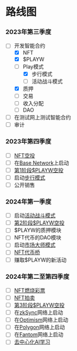 # 路线图

### 2023年第三季度

* [ ] 开发智能合约
  * [x] NFT
  * [x] $PLAYW
  * [ ] Play模式
    * [x] 步行模式
    * [ ] 活动战斗模式
  * [x] 质押
  * [ ] 交易
  * [ ] 收入分配
  * [ ] DAO
* [ ] 在测试网上测试智能合约
* [ ] 审计

### 2023年第四季度

* [ ] [NFT空投](../nft-token/overview/airdrop.md)
* [ ] 在[Base Network](https://base.org/)上启动
* [ ] [第1阶段$PLAYW空投](../plaw-token/overview/airdrops.md)
* [ ] 启动[步行模式](../play-to-earn/play-modes/walking.md)
* [ ] 公开销售

### 2024年第一季度

* [ ] 启动[活动战斗模式](../play-to-earn/play-modes/event-battle/)
* [ ] [第2阶段$PLAYW空投](../plaw-token/overview/airdrops.md)
* [ ] $PLAYW的质押模块
* [ ] NFT代币的DAO模块
* [ ] 启动[市场大师模式](../play-to-earn/play-modes/market-masters/)
* [ ] [NFT代币桥](../nft-token/overview/bridge.md)
* [ ] 赚取$PLAYW的新活动

### 2024年第二至第四季度

* [ ] [NFT燃烧彩票](../nft-token/overview/burning-lottery.md)
* [ ] [NFT拍卖](../nft-token/overview/auction.md)
* [ ] [第3阶段$PLAYW空投](../plaw-token/overview/airdrops.md)
* [ ] 在[zkSync](https://zksync.io/)网络上启动
* [ ] 在[Optimism](https://www.optimism.io/)网络上启动
* [ ] 在[Polygon](https://polygon.technology/)网络上启动
* [ ] 在[Fantom](https://fantom.foundation/)网络上启动
* [ ] [去中心化AI学习](../#artificial-intelligence-learning)
